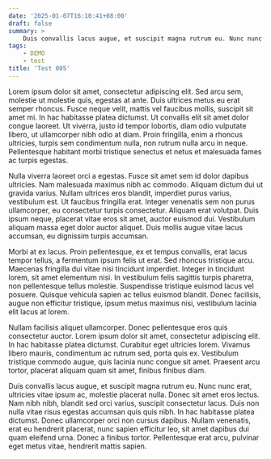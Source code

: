 ```yaml
---
date: '2025-01-07T16:10:41+08:00'
draft: false
summary: >
    Duis convallis lacus augue, et suscipit magna rutrum eu. Nunc nunc erat, ultricies vitae ipsum ac, molestie placerat nulla. Donec sit amet eros lectus. Nam nibh nibh, blandit sed orci varius, suscipit consectetur lacus. Duis non nulla vitae risus egestas accumsan quis quis nibh. In hac habitasse platea dictumst. Donec ullamcorper orci non cursus dapibus. Nullam venenatis, erat eu hendrerit placerat, nunc sapien efficitur leo, sit amet dapibus dui quam eleifend urna. Donec a finibus tortor. Pellentesque erat arcu, pulvinar eget metus vitae, hendrerit mattis sapien. 
tags:
    - DEMO
    - test
title: 'Test 005'
---
```


Lorem ipsum dolor sit amet, consectetur adipiscing elit. Sed arcu sem, molestie ut molestie quis, egestas at ante. Duis ultrices metus eu erat semper rhoncus. Fusce neque velit, mattis vel faucibus mollis, suscipit sit amet mi. In hac habitasse platea dictumst. Ut convallis elit sit amet dolor congue laoreet. Ut viverra, justo id tempor lobortis, diam odio vulputate libero, ut ullamcorper nibh odio at diam. Proin fringilla, enim a rhoncus ultricies, turpis sem condimentum nulla, non rutrum nulla arcu in neque. Pellentesque habitant morbi tristique senectus et netus et malesuada fames ac turpis egestas.

Nulla viverra laoreet orci a egestas. Fusce sit amet sem id dolor dapibus ultricies. Nam malesuada maximus nibh ac commodo. Aliquam dictum dui ut gravida varius. Nullam ultrices eros blandit, imperdiet purus varius, vestibulum est. Ut faucibus fringilla erat. Integer venenatis sem non purus ullamcorper, eu consectetur turpis consectetur. Aliquam erat volutpat. Duis ipsum neque, placerat vitae eros sit amet, auctor euismod dui. Vestibulum aliquam massa eget dolor auctor aliquet. Duis mollis augue vitae lacus accumsan, eu dignissim turpis accumsan.

Morbi at ex lacus. Proin pellentesque, ex et tempus convallis, erat lacus tempor tellus, a fermentum ipsum felis ut erat. Sed rhoncus tristique arcu. Maecenas fringilla dui vitae nisi tincidunt imperdiet. Integer in tincidunt lorem, sit amet elementum nisi. In vestibulum felis sagittis turpis pharetra, non pellentesque tellus molestie. Suspendisse tristique euismod lacus vel posuere. Quisque vehicula sapien ac tellus euismod blandit. Donec facilisis, augue non efficitur tristique, ipsum metus maximus nisi, vestibulum lacinia elit lacus at lorem.

Nullam facilisis aliquet ullamcorper. Donec pellentesque eros quis consectetur auctor. Lorem ipsum dolor sit amet, consectetur adipiscing elit. In hac habitasse platea dictumst. Curabitur eget ultricies lorem. Vivamus libero mauris, condimentum ac rutrum sed, porta quis ex. Vestibulum tristique commodo augue, quis lacinia nunc congue sit amet. Praesent arcu tortor, placerat aliquam quam sit amet, finibus finibus diam.

Duis convallis lacus augue, et suscipit magna rutrum eu. Nunc nunc erat, ultricies vitae ipsum ac, molestie placerat nulla. Donec sit amet eros lectus. Nam nibh nibh, blandit sed orci varius, suscipit consectetur lacus. Duis non nulla vitae risus egestas accumsan quis quis nibh. In hac habitasse platea dictumst. Donec ullamcorper orci non cursus dapibus. Nullam venenatis, erat eu hendrerit placerat, nunc sapien efficitur leo, sit amet dapibus dui quam eleifend urna. Donec a finibus tortor. Pellentesque erat arcu, pulvinar eget metus vitae, hendrerit mattis sapien. 
